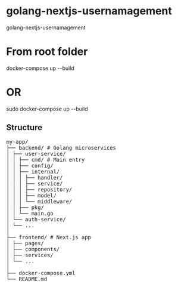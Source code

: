 # golang-nextjs-usernamagement

golang-nextjs-usernamagement

# From root folder

docker-compose up --build

# OR

sudo docker-compose up --build

## Structure

<pre>
my-app/
├── backend/ # Golang microservices
│ ├── user-service/
│ │ ├── cmd/ # Main entry
│ │ ├── config/
│ │ ├── internal/
│ │ │ ├── handler/
│ │ │ ├── service/
│ │ │ ├── repository/
│ │ │ ├── model/
│ │ │ └── middleware/
│ │ ├── pkg/
│ │ └── main.go
│ └── auth-service/
│ └── ...
│
├── frontend/ # Next.js app
│ ├── pages/
│ ├── components/
│ ├── services/
│ └── ...
│
├── docker-compose.yml
└── README.md
</pre>
